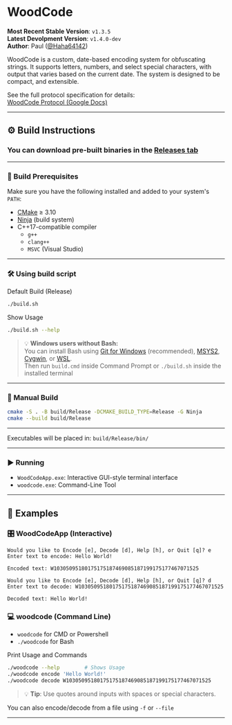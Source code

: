 # WoodCode

**Most Recent Stable Version**: `v1.3.5`\
**Latest Devolpment Version**: `v1.4.0-dev`\
**Author**: Paul ([@Haha64142](https://github.com/Haha64142))

WoodCode is a custom, date-based encoding system for obfuscating strings. It supports letters, numbers, and select special characters, with output that varies based on the current date. The system is designed to be compact, and extensible.

See the full protocol specification for details:  
[WoodCode Protocol (Google Docs)](https://docs.google.com/document/d/1UjjNRBvrJHCDIoAVRDnQhwWGcTcVQZk7F2mc4qcpg7Y/edit?usp=sharing)

---

## ⚙️ Build Instructions

### You can download pre-built binaries in the [Releases tab](https://github.com/Haha64142/Wood-Code/releases)

---

### 🔧 Build Prerequisites

Make sure you have the following installed and added to your system's `PATH`:

- [CMake](https://cmake.org/download/) ≥ 3.10
- [Ninja](https://github.com/ninja-build/ninja/releases) (build system)
- C++17-compatible compiler
  - `g++`
  - `clang++`
  - `MSVC` (Visual Studio)

---

### 🛠 Using build script

Default Build (Release)

```bash
./build.sh
```

Show Usage

```bash
./build.sh --help
```

> 💡 **Windows users without Bash:**\
> You can install Bash using [Git for Windows](https://gitforwindows.com) (recommended), [MSYS2](https://www.msys2.org/), [Cygwin](https://www.cygwin.com/), or [WSL](https://learn.microsoft.com/en-us/windows/wsl/).\
> Then run `build.cmd` inside Command Prompt or `./build.sh` inside the installed terminal

---

### 🧱 Manual Build

```bash
cmake -S . -B build/Release -DCMAKE_BUILD_TYPE=Release -G Ninja
cmake --build build/Release
```

---

Executables will be placed in:
`build/Release/bin/`

---

### ▶️ Running

- `WoodCodeApp.exe`: Interactive GUI-style terminal interface
- `woodcode.exe`: Command-Line Tool

---

## 🧪 Examples

### 🎛️ WoodCodeApp (Interactive)

```text
Would you like to Encode [e], Decode [d], Help [h], or Quit [q]? e
Enter text to encode: Hello World!

Encoded text: W10305095180175175187469085187199175177467071525

Would you like to Encode [e], Decode [d], Help [h], or Quit [q]? d
Enter text to decode: W10305095180175175187469085187199175177467071525

Decoded text: Hello World!
```

### 💻 woodcode (Command Line)

- `woodcode` for CMD or Powershell
- `./woodcode` for Bash

Print Usage and Commands

```bash
./woodcode --help        # Shows Usage
./woodcode encode 'Hello World!'
./woodcode decode W10305095180175175187469085187199175177467071525
```

> 💡 **Tip**: Use quotes around inputs with spaces or special characters.

You can also encode/decode from a file using `-f` or `--file`

---
